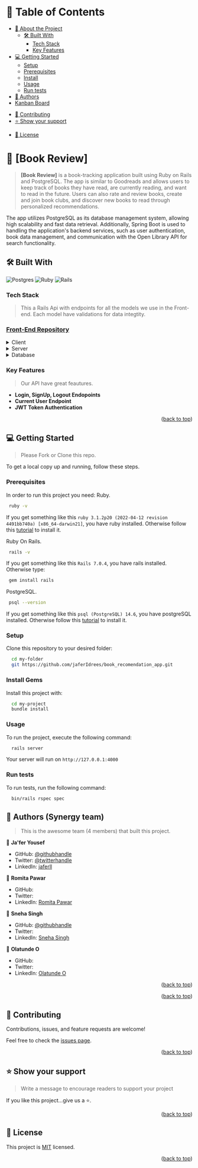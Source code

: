<a name="readme-top"></a>

<!--
HOW TO USE:
This is an example of how you may give instructions on setting up your project locally.

Modify this file to match your project and remove sections that don't apply.

REQUIRED SECTIONS:
- Table of Contents
- About the Project
  - Built With
  - Live Demo
- Getting Started
- Authors
- Future Features
- Contributing
- Show your support
- Acknowledgements
- License

After you're finished please remove all the comments and instructions!
-->

<!-- TABLE OF CONTENTS -->

# 📗 Table of Contents

- [📖 About the Project](#about-project)
  - [🛠 Built With](#built-with)
    - [Tech Stack](#tech-stack)
    - [Key Features](#key-features)
  <!-- - [🚀 Live Demo](#live-demo) -->
- [💻 Getting Started](#getting-started)
  - [Setup](#setup)
  - [Prerequisites](#prerequisites)
  - [Install](#install)
  - [Usage](#usage)
  - [Run tests](#run-tests)
  <!-- - [Deployment](#triangular_flag_on_post-deployment) -->
- [👥 Authors](#authors)
- [Kanban Board](#kanban)
<!-- - [🔭 Future Features](#future-features) -->
- [🤝 Contributing](#contributing)
- [⭐️ Show your support](#support)
<!-- - [🙏 Acknowledgements](#acknowledgements) -->
<!-- - [❓ FAQ](#faq) -->
- [📝 License](#license)

<!-- PROJECT DESCRIPTION -->

# 📖 [Book Review] <a name="about-project"></a>

> **[Book Review]** is a book-tracking application built using Ruby on Rails and PostgreSQL. The app is similar to Goodreads and allows users to keep track of books they have read, are currently reading, and want to read in the future. Users can also rate and review books, create and join book clubs, and discover new books to read through personalized recommendations.
 
The app utilizes PostgreSQL as its database management system, allowing high scalability and fast data retrieval. Additionally, Spring Boot is used to handling the application's backend services, such as user authentication, book data management, and communication with the Open Library API for search functionality.


## 🛠 Built With <a name="built-with"></a>

![Postgres](https://img.shields.io/badge/postgres-%23316192.svg?style=for-the-badge&logo=postgresql&logoColor=white) ![Ruby](https://img.shields.io/badge/ruby-%23CC342D.svg?style=for-the-badge&logo=ruby&logoColor=white) ![Rails](https://img.shields.io/badge/rails-%23CC0000.svg?style=for-the-badge&logo=ruby-on-rails&logoColor=white)

### Tech Stack <a name="tech-stack"></a>

> This a Rails Api with endpoints for all the models we use in the Front-end. Each model have validations for data integtity.

### [Front-End Repository](https://github.com/jaferIdrees/book_recomendation_frontend)

<details>
  <summary>Client</summary>
  <ul>
    <li><a href="https://reactjs.org/">React.js</a></li>
    <li><a href="https://redux.js.org/">Redux</a></li>
    <li><a href="https://redux-toolkit.js.org">Redux Toolkit</a></li>
     <li><a href="">Javascript</a></li>
  </ul>
</details>

<details>
  <summary>Server</summary>
  <ul>
    <li><a href="https://rubyonrails.org//">Ruby On Rails</a></li>
  </ul>
</details>

<details>
<summary>Database</summary>
  <ul>
    <li><a href="https://www.postgresql.org/">PostgreSQL</a></li>
  </ul>
</details>

<!-- Features -->

### Key Features <a name="key-features"></a>

> Our API have great feautures.

- **Login, SignUp, Logout Endopoints**
- **Current User Endpoint**
- **JWT Token Authentication**

<p align="right">(<a href="#readme-top">back to top</a>)</p>

<!-- LIVE DEMO -->

<!-- ## 🚀 Live Demo <a name="live-demo"></a> -->

<!-- > Add a link to your deployed project.

- [Coming soon]() -->
<!-- 
<p align="right">(<a href="#readme-top">back to top</a>)</p> -->

<!-- GETTING STARTED -->

## 💻 Getting Started <a name="getting-started"></a>

> Please Fork or Clone this repo.

To get a local copy up and running, follow these steps.

### Prerequisites

In order to run this project you need:
Ruby.

```sh
 ruby -v
```

If you get something like this `ruby 3.1.2p20 (2022-04-12 revision 4491bb740a) [x86_64-darwin21]`, you have ruby installed.
Otherwise follow this [tutorial](https://www.geeksforgeeks.org/how-to-install-ruby-on-rails-on-windows-and-linux/) to install it.

Ruby On Rails.

```sh
 rails -v
```

If you get something like this `Rails 7.0.4`, you have rails installed.
Otherwise type:

```sh
 gem install rails
```

PostgreSQL.

```sh
 psql --version
```

If you get something like this `psql (PostgreSQL) 14.6`, you have postgreSQL installed.
Otherwise follow this [tutorial](https://www.postgresql.org/docs/current/tutorial-install.html) to install it.

### Setup

Clone this repository to your desired folder:

```sh
  cd my-folder
  git https://github.com/jaferIdrees/book_recomendation_app.git
```

### Install Gems

Install this project with:

```sh
  cd my-project
  bundle install
```

### Usage

To run the project, execute the following command:

```sh
  rails server
```

Your server will run on `http://127.0.0.1:4000`

### Run tests

To run tests, run the following command:

```sh
  bin/rails rspec spec
```
<!-- ### Deployment

You can deploy this project using: -->

<!--
Example:

```sh

```
 -->

<!-- <p align="right">(<a href="#readme-top">back to top</a>)</p> -->

<!-- AUTHORS -->

## 👥 Authors (Synergy team)<a name="authors"></a>

> This is the awesome team (4 members) that built this project.

👤 **Ja'fer Yousef**

- GitHub: [@githubhandle](https://github.com/jaferIdrees)
- Twitter: [@twitterhandle](https://twitter.com/jafel_l)
- LinkedIn: [jaferll](https://linkedin.com/in/jaferll)

👤 **Romita Pawar**

- GitHub: 
- Twitter: 
- LinkedIn: [Romita Pawar](https://www.linkedin.com/in/romitapawar21/)


👤 **Sneha Singh**

- GitHub: [@githubhandle](https://github.com/singhsneha01)
- Twitter: 
- LinkedIn: [Sneha Singh](https://www.linkedin.com/in/snehasingh19/)

👤 **Olatunde O**

- GitHub: 
- Twitter: 
- LinkedIn: [Olatunde O](https://www.linkedin.com/in/olatunde-o-2b225b240/)

<p align="right">(<a href="#readme-top">back to top</a>)</p>

<p align="right">(<a href="#readme-top">back to top</a>)</p>
<!-- FUTURE FEATURES -->

<!-- ## 🔭 Future Features <a name="future-features"></a>

> Describe 1 - 3 features you will add to the project.

- [ ] **[new_feature_1]**
- [ ] **[new_feature_2]**
- [ ] **[new_feature_3]**

<p align="right">(<a href="#readme-top">back to top</a>)</p> -->

<!-- CONTRIBUTING -->

## 🤝 Contributing <a name="contributing"></a>

Contributions, issues, and feature requests are welcome!

Feel free to check the [issues page](../../issues/).

<p align="right">(<a href="#readme-top">back to top</a>)</p>

<!-- SUPPORT -->

## ⭐️ Show your support <a name="support"></a>

> Write a message to encourage readers to support your project

If you like this project...give us a ⭐️.

<p align="right">(<a href="#readme-top">back to top</a>)</p>

<!-- ACKNOWLEDGEMENTS -->

<!-- ## 🙏 Acknowledgments <a name="acknowledgements"></a>

> Give credit to everyone who inspired your codebase.

I would like to thank...

<p align="right">(<a href="#readme-top">back to top</a>)</p> -->

<!-- FAQ (optional) -->

<!-- ## ❓ FAQ <a name="faq"></a>

> Add at least 2 questions new developers would ask when they decide to use your project.

- **[Question_1]**

  - [Answer_1]

- **[Question_2]**

  - [Answer_2]

<p align="right">(<a href="#readme-top">back to top</a>)</p> -->

<!-- LICENSE -->

## 📝 License <a name="license"></a>

This project is [MIT](./MIT.md) licensed.
<!-- 
_NOTE: we recommend using the [MIT license](https://choosealicense.com/licenses/mit/) - you can set it up quickly by [using templates available on GitHub](https://docs.github.com/en/communities/setting-up-your-project-for-healthy-contributions/adding-a-license-to-a-repository). You can also use [any other license](https://choosealicense.com/licenses/) if you wish._ -->

<p align="right">(<a href="#readme-top">back to top</a>)</p>
